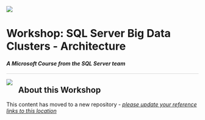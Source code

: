 ![](https://github.com/microsoft/sqlworkshops-bdc/blob/master/graphics//microsoftlogo.png?raw=true)

# Workshop: SQL Server Big Data Clusters - Architecture

#### <i>A Microsoft Course from the SQL Server team</i>

<p style="border-bottom: 1px solid lightgrey;"></p>

<img style="float: left; margin: 0px 15px 15px 0px;" src="https://github.com/microsoft/sqlworkshops-bdc/blob/master/graphics/textbubble.png?raw=true"> <h2><a name="about">About this Workshop</a></h2>


This content has moved to a new repository - <a href="https://github.com/microsoft/sqlworkshops-bdc" target="_blank"><i> please update your reference links to this location</i></a>